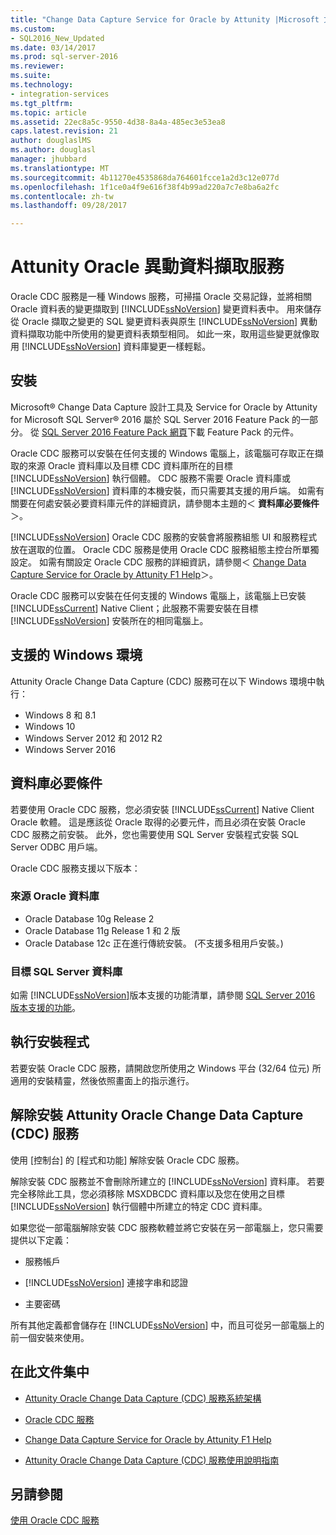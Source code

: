 ```yaml
---
title: "Change Data Capture Service for Oracle by Attunity |Microsoft 文件"
ms.custom:
- SQL2016_New_Updated
ms.date: 03/14/2017
ms.prod: sql-server-2016
ms.reviewer: 
ms.suite: 
ms.technology:
- integration-services
ms.tgt_pltfrm: 
ms.topic: article
ms.assetid: 22ec8a5c-9550-4d38-8a4a-485ec3e53ea8
caps.latest.revision: 21
author: douglaslMS
ms.author: douglasl
manager: jhubbard
ms.translationtype: MT
ms.sourcegitcommit: 4b11270e4535868da764601fcce1a2d3c12e077d
ms.openlocfilehash: 1f1ce0a4f9e616f38f4b99ad220a7c7e8ba6a2fc
ms.contentlocale: zh-tw
ms.lasthandoff: 09/28/2017

---
```

# <a name="change-data-capture-service-for-oracle-by-attunity"></a>Attunity Oracle 異動資料擷取服務
  Oracle CDC 服務是一種 Windows 服務，可掃描 Oracle 交易記錄，並將相關 Oracle 資料表的變更擷取到 [!INCLUDE[ssNoVersion](../../includes/ssnoversion-md.md)] 變更資料表中。 用來儲存從 Oracle 擷取之變更的 SQL 變更資料表與原生 [!INCLUDE[ssNoVersion](../../includes/ssnoversion-md.md)] 異動資料擷取功能中所使用的變更資料表類型相同。 如此一來，取用這些變更就像取用 [!INCLUDE[ssNoVersion](../../includes/ssnoversion-md.md)] 資料庫變更一樣輕鬆。  
  
## <a name="installation"></a>安裝  
 Microsoft® Change Data Capture 設計工具及 Service for Oracle by Attunity for Microsoft SQL Server® 2016 屬於 SQL Server 2016 Feature Pack 的一部分。 從 [SQL Server 2016 Feature Pack 網頁](http://go.microsoft.com/fwlink/?LinkId=746297)下載 Feature Pack 的元件。  
  
 Oracle CDC 服務可以安裝在任何支援的 Windows 電腦上，該電腦可存取正在擷取的來源 Oracle 資料庫以及目標 CDC 資料庫所在的目標 [!INCLUDE[ssNoVersion](../../includes/ssnoversion-md.md)] 執行個體。 CDC 服務不需要 Oracle 資料庫或 [!INCLUDE[ssNoVersion](../../includes/ssnoversion-md.md)] 資料庫的本機安裝，而只需要其支援的用戶端。 如需有關要在何處安裝必要資料庫元件的詳細資訊，請參閱本主題的＜ **資料庫必要條件** ＞。  
  
 [!INCLUDE[ssNoVersion](../../includes/ssnoversion-md.md)] Oracle CDC 服務的安裝會將服務組態 UI 和服務程式放在選取的位置。 Oracle CDC 服務是使用 Oracle CDC 服務組態主控台所單獨設定。 如需有關設定 Oracle CDC 服務的詳細資訊，請參閱＜ [Change Data Capture Service for Oracle by Attunity F1 Help](../../integration-services/change-data-capture/change-data-capture-service-for-oracle-by-attunity-f1-help.md)＞。  
  
 Oracle CDC 服務可以安裝在任何支援的 Windows 電腦上，該電腦上已安裝 [!INCLUDE[ssCurrent](../../includes/sscurrent-md.md)] Native Client；此服務不需要安裝在目標 [!INCLUDE[ssNoVersion](../../includes/ssnoversion-md.md)] 安裝所在的相同電腦上。  
  
## <a name="supported-windows-environments"></a>支援的 Windows 環境  
 Attunity Oracle Change Data Capture (CDC) 服務可在以下 Windows 環境中執行：  
  
-   Windows 8 和 8.1  
-   Windows 10  
-   Windows Server 2012 和 2012 R2
-   Windows Server 2016
  
## <a name="database-prerequisites"></a>資料庫必要條件  
 若要使用 Oracle CDC 服務，您必須安裝 [!INCLUDE[ssCurrent](../../includes/sscurrent-md.md)] Native Client Oracle 軟體。 這是應該從 Oracle 取得的必要元件，而且必須在安裝 Oracle CDC 服務之前安裝。 此外，您也需要使用 SQL Server 安裝程式安裝 SQL Server ODBC 用戶端。  
  
 Oracle CDC 服務支援以下版本：  
  
### <a name="source-oracle-database"></a>來源 Oracle 資料庫  
  
-   Oracle Database 10g Release 2
-   Oracle Database 11g Release 1 和 2 版
-   Oracle Database 12c 正在進行傳統安裝。 (不支援多租用戶安裝。)  
  
### <a name="target-sql-server-database"></a>目標 SQL Server 資料庫  
 如需 [!INCLUDE[ssNoVersion](../../includes/ssnoversion-md.md)]版本支援的功能清單，請參閱 [SQL Server 2016 版本支援的功能](~/sql-server/editions-and-supported-features-for-sql-server-2016.md)。  
  
## <a name="running-the-installation-program"></a>執行安裝程式  
 若要安裝 Oracle CDC 服務，請開啟您所使用之 Windows 平台 (32/64 位元) 所適用的安裝精靈，然後依照畫面上的指示進行。  
  
## <a name="uninstalling-change-data-capture-service-for-oracle-by-attunity"></a>解除安裝 Attunity Oracle Change Data Capture (CDC) 服務  
 使用 [控制台] 的 [程式和功能] 解除安裝 Oracle CDC 服務。  
  
 解除安裝 CDC 服務並不會刪除所建立的 [!INCLUDE[ssNoVersion](../../includes/ssnoversion-md.md)] 資料庫。 若要完全移除此工具，您必須移除 MSXDBCDC 資料庫以及您在使用之目標 [!INCLUDE[ssNoVersion](../../includes/ssnoversion-md.md)] 執行個體中所建立的特定 CDC 資料庫。  
  
 如果您從一部電腦解除安裝 CDC 服務軟體並將它安裝在另一部電腦上，您只需要提供以下定義：  
  
-   服務帳戶  
  
-   [!INCLUDE[ssNoVersion](../../includes/ssnoversion-md.md)] 連接字串和認證  
  
-   主要密碼  
  
 所有其他定義都會儲存在 [!INCLUDE[ssNoVersion](../../includes/ssnoversion-md.md)] 中，而且可從另一部電腦上的前一個安裝來使用。  
  
## <a name="in-this-documentation"></a>在此文件集中  
  
-   [Attunity Oracle Change Data Capture (CDC) 服務系統架構](../../integration-services/change-data-capture/change-data-capture-service-for-oracle-by-attunity-system-architecture.md)  
  
-   [Oracle CDC 服務](../../integration-services/change-data-capture/the-oracle-cdc-service.md)  
  
-   [Change Data Capture Service for Oracle by Attunity F1 Help](../../integration-services/change-data-capture/change-data-capture-service-for-oracle-by-attunity-f1-help.md)  
  
-   [Attunity Oracle Change Data Capture (CDC) 服務使用說明指南](../../integration-services/change-data-capture/change-data-capture-service-for-oracle-by-attunity-how-to-guide.md)  
  
## <a name="see-also"></a>另請參閱  
 [使用 Oracle CDC 服務](../../integration-services/change-data-capture/working-with-the-oracle-cdc-service.md)  
  
  

